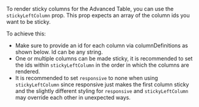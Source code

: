 To render sticky columns for the Advanced Table, you can use the `stickyLeftColumn` prop. This prop expects an array of the column ids you want to be sticky.

To achieve this:
- Make sure to provide an id for each column via columnDefinitions as shown below. Id can be any string. 
- One or multiple columns can be made sticky, it is recommended to set the ids within `stickyLeftColumn` in the order in which the columns are rendered.
- It is recommended to set `responsive` to none when using `stickyLeftColumn` since responsive just makes the first column sticky and the slightly different styling for `responsive` and `stickyLeftColumn` may override each other in unexpected ways.